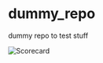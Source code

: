 # dummy_repo

dummy repo to test stuff























![Scorecard](https://raw.githubusercontent.com/flippybit/dummy_repo/main/SCORECARD_BADGE.svg)

